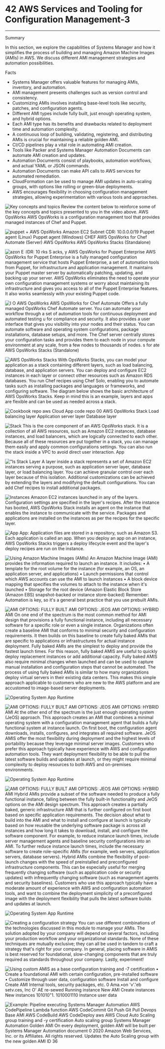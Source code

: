 # 42 AWS Services and Tooling for Configuration Management-3



---

Summary

In this section, we explore the capabilities of Systems Manager and how it simplifies the process of building and managing Amazon Machine Images (AMIs) in AWS. We discuss different AMI management strategies and automation possibilities.

Facts

- Systems Manager offers valuable features for managing AMIs, inventory, and automation.
- AMI management presents challenges such as version control and consistency.
- Customizing AMIs involves installing base-level tools like security, patches, and configuration agents.
- Different AMI types include fully built, just enough operating system, and hybrid options.
- Each AMI type has its benefits and drawbacks related to deployment time and automation complexity.
- A continuous loop of building, validating, registering, and distributing AMIs is crucial for maintaining a reliable golden AMI.
- CI/CD pipelines play a vital role in automating AMI creation.
- Tools like Packer and Systems Manager Automation Documents can automate AMI creation and updates.
- Automation Documents consist of playbooks, automation workflows, and actual YAML or JSON commands.
- Automation Documents can make API calls to AWS services for automated remediation.
- CloudFormation can be used to manage AMI updates in auto-scaling groups, with options like rolling or green-blue deployments.
- AWS encourages flexibility in choosing configuration management strategies, allowing experimentation with various tools and approaches.







![Key concepts and topics Review the content below to reinforce some of the key concepts and topics presented to you in the video above. AWS OpsWorks AWS OpsWorks is a configuration management tool that provides managed instances of Chef and Puppet. ](../../../media/AWS-DevOps-Module-11-42-AWS-Services-and-Tooling-for-Configuration-Management-3-image1.png)



![puppet + AWS OpsWorks Amazon EC2 Subnet CDR: 10.0.0.0/19 Puppet agent (Linux) Puppet agent (Windows) CHEF AWS OpsWorks for Chef Automate (Server) AWS OpsWorks AWS OpsWorks Stacks (Standalone) ](../../../media/AWS-DevOps-Module-11-42-AWS-Services-and-Tooling-for-Configuration-Management-3-image2.png)



![azon E :IDR: 10 rks S acks, y AWS OpsWorks for Puppet Enterprise AWS OpsWorks for Puppet Enterprise is a fully managed configuration management service that hosts Puppet Enterprise, a set of automation tools from Puppet, for infrastructure and application management. It maintains your Puppet master server by automatically patching, updating, and backing up your server. AWS OpsWorks eliminates the need to operate your own configuration management systems or worry about maintaining its infrastructure and gives you access to all of the Puppet Enterprise features. It also works seamlessly with your existing Puppet code. ](../../../media/AWS-DevOps-Module-11-42-AWS-Services-and-Tooling-for-Configuration-Management-3-image3.png)



![I O AWS OpsWorks AWS OpsWorks for Chef Automate Offers a fully managed OpsWorks Chef Automate server. You can automate your workflow through a set of automation tools for continuous deployment and automated testing u for compliance and security. It also provides a user interface that gives you visibility into your nodes and their status. You can automate software and operating system configurations, package installations, database setups, and more. The Chef server centrally stores your configuration tasks and provides them to each node in your compute environment at any scale, from a few nodes to thousands of nodes. s for ate AWS OpsWorks Stacks (Standalone) ](../../../media/AWS-DevOps-Module-11-42-AWS-Services-and-Tooling-for-Configuration-Management-3-image4.png)



![AWS OpsWorks Stacks With OpsWorks Stacks, you can model your application as a stack containing different layers, such as load balancing, database, and application servers. You can deploy and configure EC2 instances in each layer or connect other resources such as Amazon RDS databases. You run Chef recipes using Chef Solo, enabling you to automate tasks such as installing packages and languages or frameworks, and configuring software. The diagram below shows the basic architecture of AWS OpsWorks Stacks. Keep in mind this is an example, layers and apps are flexible and can be used as needed across a stack. ](../../../media/AWS-DevOps-Module-11-42-AWS-Services-and-Tooling-for-Configuration-Management-3-image5.png)



![Cookbook repo aws Cloud App code repo 00 AWS OpsWorks Stack Load balancing layer Application server layer Database layer ](../../../media/AWS-DevOps-Module-11-42-AWS-Services-and-Tooling-for-Configuration-Management-3-image6.png)



![Stack This is the core component of an AWS OpsWorks stack. It is a collection of all AWS resources, such as Amazon EC2 instances, database instances, and load balancers, which are logically connected to each other. Because all of these resources are put together in a stack, you can manage them easily and apply common configurations settings. You can also run the stack inside a VPC to avoid direct user interaction. App ](../../../media/AWS-DevOps-Module-11-42-AWS-Services-and-Tooling-for-Configuration-Management-3-image7.png)



!["Is Stack Layer A layer inside a stack represents a set of Amazon EC2 instances serving a purpose, such as application server layer, database layer, or load balancing layer. You can achieve granular control over each layer because of this isolation. Additional customizations can be achieved by extending the layers and modifying the default configurations. You can add Chef recipes to install additional packages. ](../../../media/AWS-DevOps-Module-11-42-AWS-Services-and-Tooling-for-Configuration-Management-3-image8.png)



![Instances Amazon EC2 instances launched in any of the layers. Configuration settings are specified in the layer's recipes. After the instance has booted, AWS OpsWorks Stack installs an agent on the instance that enables the instance to communicate with the service. Packages and applications are installed on the instances as per the recipes for the specific layer. ](../../../media/AWS-DevOps-Module-11-42-AWS-Services-and-Tooling-for-Configuration-Management-3-image9.png)



![App App: Application files are stored in a repository, such as Amazon S3. Each application is called an app. When you deploy an app on an instance, AWS OpsWorks Stacks triggers a deploy lifecycle event and the layer's deploy recipes are run on the instance. ](../../../media/AWS-DevOps-Module-11-42-AWS-Services-and-Tooling-for-Configuration-Management-3-image10.png)



![Using Amazon Machine Images (AMIs) An Amazon Machine Image (AMI) provides the information required to launch an instance. It includes: • A template for the root volume for the instance (for example, an OS, an application server, and applications) • Launch permissions that control which AWS accounts can use the AMI to launch instances • A block device mapping that specifies the volumes to attach to the instance when it's launched • Storage for the root device (Amazon Elastic Block Store (Amazon EBS) snapshot-backed or instance store-backed) Remember: Automation is key, so it's a general best practice that you use prebuilt AMIs. ](../../../media/AWS-DevOps-Module-11-42-AWS-Services-and-Tooling-for-Configuration-Management-3-image11.png)



![AMI OPTIONS: FULLY BUILT AMI OPTIONS: JEOS AMI OPTIONS: HYBRID AMI On one end of the spectrum is the most common method for AMI design that provisions a fully functional instance, including all necessary software for a specific role or even a single instance. Organizations often create a baseline AMI that conforms to minimal security and configuration requirements. It then builds on this baseline to create fully baked AMIs that are specific to applications or infrastructures for actual instance deployment. Fully baked AMIs are the simplest to deploy and provide the fastest launch times. For this reason, fully baked AMIS are useful to quickly deploy replacement instances or add additional capacity. Fully baked AMIS also require minimal changes when launched and can be used to capture manual installation and configuration steps that cannot be automated. The process of using fully baked AMIs is similar to how many organizations deploy virtual servers in their existing data centers. This makes this simple approach applicable to customers who are new to the AWS platform and are accustomed to image-based server deployments. ](../../../media/AWS-DevOps-Module-11-42-AWS-Services-and-Tooling-for-Configuration-Management-3-image12.png)



![Operating System App Runtime ](../../../media/AWS-DevOps-Module-11-42-AWS-Services-and-Tooling-for-Configuration-Management-3-image13.png)



![AMI OPTIONS: FULLY BUILT AMI OPTIONS: JEOS AMI OPTIONS: HYBRID AMI At the other end of the spectrum is the just enough operating system (JeOS) approach. This approach creates an AMI that combines a minimal operating system with a configuration management agent that builds a fully functional system at instance launch. On first boot, the configuration agent downloads, installs, configures, and integrates all required software. JeOS AMIS offer the most flexibility during deployment and the highest levels of portability because they leverage minimal server images. Customers who prefer this approach typically have experience with AWS and configuration automation tools. They want deployment flexibility to be able to pull the latest software builds and updates at launch, or they might require minimal complexity to deploy resources to both AWS and on-premises environments. ](../../../media/AWS-DevOps-Module-11-42-AWS-Services-and-Tooling-for-Configuration-Management-3-image14.png)



![Operating System App Runtime ](../../../media/AWS-DevOps-Module-11-42-AWS-Services-and-Tooling-for-Configuration-Management-3-image15.png)



![AMI OPTIONS: FULLY BUILT AMI OPTIONS: JEOS AMI OPTIONS: HYBRID AMI Hybrid AMIs provide a subset of the software needed to produce a fully functional instance, falling between the fully built-in functionality and JeOS options on the AMI design spectrum. This approach creates a partially baked, generic infrastructure AMI that is further configured on first boot based on specific application requirements. The decision about what to build into the AMI and what to install and configure at launch is typically based on how reusable the underlying software package is across all instances and how long it takes to download, install, and configure the software component. For example, to reduce instance launch times, include server management agents and baseline security configurations into an AMI. To further reduce instance launch times, include the necessary software to create role-specific AMIs (for example, web servers, application servers, database servers). Hybrid AMIs combine the flexibility of post-launch changes with the speed of preinstalled and preconfigured infrastructure components. This can be especially useful for merging frequently changing software (such as application code or security updates) with infrequently changing software (such as management agents and security baselines). Customers who use this approach typically have a moderate amount of experience with AWS and configuration automation tools, and want to combine the deployment simplicity of a preconfigured image with the deployment flexibility that pulls the latest software builds and updates at launch. ](../../../media/AWS-DevOps-Module-11-42-AWS-Services-and-Tooling-for-Configuration-Management-3-image16.png)



![Operating System App Runtime ](../../../media/AWS-DevOps-Module-11-42-AWS-Services-and-Tooling-for-Configuration-Management-3-image17.png)



![Creating a configuration strategy You can use different combinations of the technologies discussed in this module to manage your AMIs. The solution adopted by your company will depend on several factors, including your production workflow and your organizational standards. None of these techniques are mutually exclusive; they can all be used in tandem to craft a strategy that's right for your company. In general, placing software in AMIS is best reserved for foundational, slow-changing components that are truly required as standards throughout your company. Lastly, experiment! ](../../../media/AWS-DevOps-Module-11-42-AWS-Services-and-Tooling-for-Configuration-Management-3-image18.png)





![Using custom AMIS as a base configuration training and -7 certification • Create a foundational AMI with certain configuration, pre-installed software • Customize through user data, configuration software Install and configure Create AMI Internal tools, security packages, etc. 0 Ama.•on 'v'.'eb setv.ces, Inc O' AE re-sewed Running instance New AMI Create instances New instances 101010"1. 1010001110 Instance user data ](../../../media/AWS-DevOps-Module-11-42-AWS-Services-and-Tooling-for-Configuration-Management-3-image19.png)



![Example: Pipeline executing Systems Manager Automation AWS CodePipeline Lambda function AWS CodeCommit Git Push Git Pull Devops Base AMI AWS CodeBuild AWS CodeDeploy aws AWS Cloud Auto Scaling group training and -y certification Auto scaling group Systems Manager Automation Golden AMI On every deployment, golden AMI will be built per Systems Manager Automation document 0 2020 Amazon Web Services, Inc. or its Affiliates. All rights reserved. Updates the Auto Scaling group with the new golden AMI ID 36 ](../../../media/AWS-DevOps-Module-11-42-AWS-Services-and-Tooling-for-Configuration-Management-3-image20.png)






















